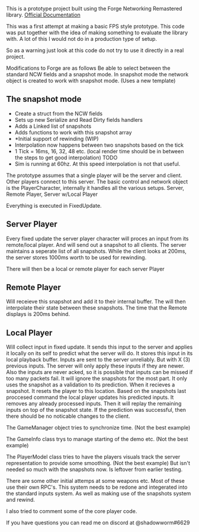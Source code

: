 

This is a prototype project built using the Forge Networking Remastered library.
[Official Documentation](http://docs.forgepowered.com/)


This was a first attempt at making a basic FPS style prototype.
This code was put together with the idea of making something to evaluate the library with.
A lot of this I would not do in a production type of setup. 

So as a warning just look at this code do not try to use it directly in a real project.

Modifications to Forge are as follows
Be able to select between the standard NCW fields and a snapshot mode.
In snapshot mode the network object is created to work with snapshot mode. (Uses a new template)

## The snapshot mode 
- Create a struct from the NCW fields
- Sets up new Serialize and Read Dirty fields handlers
- Adds a Linked list of snapshots
- Adds functions to work with this snapshot array
- *Initial support of rewinding (WIP)
- Interpolation now happens between two snapshots based on the tick
- 1 Tick = 16ms, 16, 32, 48 etc. (local render time should be in between the steps to get good interpolation) TODO
- Sim is running at 60hz. At this speed interpolation is not that useful.

The prototype assumes that a single player will be the server and client. Other players connect to this server.
The basic control and network object is the PlayerCharacter, internally it handles all the various setups.
Server, Remote Player, Server w/Local Player 

Everything is executed in FixedUpdate.

## Server Player
Every fixed update the server player character will proces an input from its remote/local player.
And will send out a snapshot to all clients.
The server maintains a seperate list of all snapshots. While the client looks at 200ms, the server stores 1000ms worth to be used for rewinding.

There will then be a local or remote player for each server Player

## Remote Player
Will receieve this snapshot and add it to their internal buffer.
The will then interpolate their state between these snapshots. The time that the Remote displays is 200ms behind.

## Local Player 
Will collect input in fixed update.
It sends this input to the server and applies it locally on its self to predict what the server will do. 
It stores this input in its local playback buffer.
Inputs are sent to the server unreliably. But with X (3) previous inputs. The server will only apply these inputs if they are newer.
Also the inputs are never acked, so it is possible that inputs can be missed if too many packets fail.
It will ignore the snapshots for the most part. It only uses the snapshot as a validation to its prediction.
When it recieves a snapshot. It resets the player to this location. Based on the snapshots last proccesed command the local player updates his predicted inputs.
It removes any already processed inputs. Then it will replay the remaining inputs on top of the snapshot state.
If the prediction was successful, then there should be no noticable changes to the client.

The GameManager object tries to synchronize time. (Not the best example) 

The GameInfo class trys to manage starting of the demo etc. (Not the best example) 

The PlayerModel class tries to have the players visuals track the server representation to provide some smoothing. (Not the best example) 
But isn't needed so much with the snapshots now. Is leftover from earlier testing.

There are some other initial attemps at some weapons etc.
Most of these use their own RPC's. This system needs to be redone and integerated into the standard inputs system.
As well as making use of the snapshots system and rewind.

I also tried to comment some of the core player code.

If you have questions you can read me on discord at @shadowworm#6629
